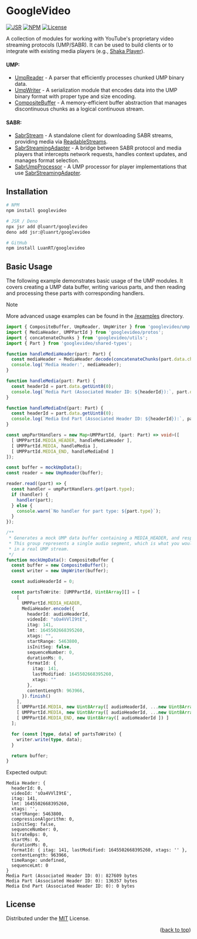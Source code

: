 # GoogleVideo
[![JSR](https://jsr.io/badges/@luanrt/googlevideo)](https://jsr.io/@luanrt/googlevideo)
[![NPM](https://img.shields.io/npm/v/googlevideo)](https://www.npmjs.com/package/googlevideo)
[![License](https://img.shields.io/github/license/LuanRT/googlevideo)](./LICENSE)

A collection of modules for working with YouTube's proprietary video streaming protocols (UMP/SABR). It can be used to build clients or to integrate with existing media players (e.g., [Shaka Player](https://shaka-player-demo.appspot.com/docs/api/index.html)).

#### UMP:
* [UmpReader](src/core/UmpReader.ts) - A parser that efficiently processes chunked UMP binary data.
* [UmpWriter](src/core/UmpWriter.ts) - A serialization module that encodes data into the UMP binary format with proper type and size encoding.
* [CompositeBuffer](src/core/CompositeBuffer.ts) - A memory-efficient buffer abstraction that manages discontinuous chunks as a logical continuous stream.

#### SABR:
* [SabrStream](src/core/SabrStream.ts) - A standalone client for downloading SABR streams, providing media via [ReadableStreams](https://developer.mozilla.org/en-US/docs/Web/API/ReadableStream).
* [SabrStreamingAdapter](src/core/SabrStreamingAdapter.ts) - A bridge between SABR protocol and media players that intercepts network requests, handles context updates, and manages format selection.
* [SabrUmpProcessor](src/core/SabrUmpProcessor.ts) - A UMP processor for player implementations that use [SabrStreamingAdapter](src/core/SabrStreamingAdapter.ts).

## Installation

```bash
# NPM
npm install googlevideo

# JSR / Deno
npx jsr add @luanrt/googlevideo
deno add jsr:@luanrt/googlevideo

# GitHub
npm install LuanRT/googlevideo
```

## Basic Usage
The following example demonstrates basic usage of the UMP modules. It covers creating a UMP data buffer, writing various parts, and then reading and processing these parts with corresponding handlers.

> [!NOTE] 
> More advanced usage examples can be found in the [/examples](./examples/) directory.

```typescript
import { CompositeBuffer, UmpReader, UmpWriter } from 'googlevideo/ump';
import { MediaHeader, UMPPartId } from 'googlevideo/protos';
import { concatenateChunks } from 'googlevideo/utils';
import { Part } from 'googlevideo/shared-types';

function handleMediaHeader(part: Part) {
  const mediaHeader = MediaHeader.decode(concatenateChunks(part.data.chunks));
  console.log('Media Header:', mediaHeader);
}

function handleMedia(part: Part) {
  const headerId = part.data.getUint8(0);
  console.log(`Media Part (Associated Header ID: ${headerId}):`, part.data.split(1).remainingBuffer.getLength(), 'bytes');
}

function handleMediaEnd(part: Part) {
  const headerId = part.data.getUint8(0);
  console.log(`Media End Part (Associated Header ID: ${headerId}):`, part.data.split(1).remainingBuffer.getLength(), 'bytes');
}

const umpPartHandlers = new Map<UMPPartId, (part: Part) => void>([
  [ UMPPartId.MEDIA_HEADER, handleMediaHeader ],
  [ UMPPartId.MEDIA, handleMedia ],
  [ UMPPartId.MEDIA_END, handleMediaEnd ]
]);

const buffer = mockUmpData();
const reader = new UmpReader(buffer);

reader.read((part) => {
  const handler = umpPartHandlers.get(part.type);
  if (handler) {
    handler(part);
  } else {
    console.warn(`No handler for part type: ${part.type}`);
  }
});

/**
 * Generates a mock UMP data buffer containing a MEDIA_HEADER, and respective MEDIA and MEDIA_END parts.
 * This group represents a single audio segment, which is what you would typically see
 * in a real UMP stream.
 */
function mockUmpData(): CompositeBuffer {
  const buffer = new CompositeBuffer();
  const writer = new UmpWriter(buffer);

  const audioHeaderId = 0;

  const partsToWrite: [UMPPartId, Uint8Array][] = [
    [
      UMPPartId.MEDIA_HEADER,
      MediaHeader.encode({
        headerId: audioHeaderId,
        videoId: "sOa4VVlI9tE",
        itag: 141,
        lmt: 1645502668395260,
        xtags: "",
        startRange: 5463800,
        isInitSeg: false,
        sequenceNumber: 0,
        durationMs: 0,
        formatId: {
          itag: 141,
          lastModified: 1645502668395260,
          xtags: ""
        },
        contentLength: 963966,
      }).finish()
    ],
    [ UMPPartId.MEDIA, new Uint8Array([ audioHeaderId, ...new Uint8Array(827609).fill(0) ]) ],
    [ UMPPartId.MEDIA, new Uint8Array([ audioHeaderId, ...new Uint8Array(136357).fill(0) ]) ],
    [ UMPPartId.MEDIA_END, new Uint8Array([ audioHeaderId ]) ]
  ];

  for (const [type, data] of partsToWrite) {
    writer.write(type, data);
  }

  return buffer;
}
```

Expected output:
```
Media Header: {
  headerId: 0,
  videoId: 'sOa4VVlI9tE',
  itag: 141,
  lmt: 1645502668395260,
  xtags: '',
  startRange: 5463800,
  compressionAlgorithm: 0,
  isInitSeg: false,
  sequenceNumber: 0,
  bitrateBps: 0,
  startMs: 0,
  durationMs: 0,
  formatId: { itag: 141, lastModified: 1645502668395260, xtags: '' },
  contentLength: 963966,
  timeRange: undefined,
  sequenceLmt: 0
}
Media Part (Associated Header ID: 0): 827609 bytes
Media Part (Associated Header ID: 0): 136357 bytes
Media End Part (Associated Header ID: 0): 0 bytes
```

## License
Distributed under the [MIT](./LICENSE) License.

<p align="right">
(<a href="#top">back to top</a>)
</p>
